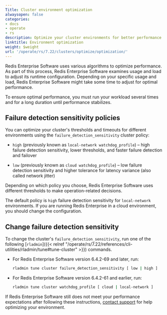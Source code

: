 ```yaml
---
Title: Cluster environment optimization
alwaysopen: false
categories:
- docs
- operate
- rs
description: Optimize your cluster environments for better performance.
linktitle: Environment optimization
weight: $weight
url: '/operate/rs/7.22/clusters/optimize/optimization/'
---
```

Redis Enterprise Software uses various algorithms to optimize
performance. As part of this process, Redis Enterprise Software examines usage
and load to adjust its runtime configuration. Depending
on your specific usage and load, Redis Enterprise Software might take some
time to adjust for optimal performance.

To ensure optimal performance, you must run your workload several times
and for a long duration until performance stabilizes.

## Failure detection sensitivity policies

You can optimize your cluster's thresholds and timeouts for different environments using the `failure_detection_sensitivity` cluster policy:

- `high` (previously known as `local-network watchdog_profile`) – high failure detection sensitivity, lower thresholds, and faster failure detection and failover

- `low` (previously known as `cloud watchdog_profile`) – low failure detection sensitivity and higher tolerance for latency variance (also called network jitter)

Depending on which policy you choose, Redis Enterprise Software uses different
thresholds to make operation-related decisions.

The default policy is `high` failure detection sensitivity for `local-network` environments. If you are
running Redis Enterprise in a cloud environment, you should change the
configuration.

## Change failure detection sensitivity

To change the cluster's `failure_detection_sensitivity`, run one of the following [`rladmin`]({{< relref "/operate/rs/7.22/references/cli-utilities/rladmin/tune#tune-cluster" >}}) commands.

- For Redis Enterprise Software version 6.4.2-69 and later, run:

    ```sh
    rladmin tune cluster failure_detection_sensitivity [ low | high ]
    ```

- For Redis Enterprise Software version 6.4.2-61 and earlier, run:

    ```sh
    rladmin tune cluster watchdog_profile [ cloud | local-network ]
    ```

If Redis Enterprise Software still
does not meet your performance expectations after following these instructions, [contact support](https://redis.com/company/support/) for help optimizing your environment.
